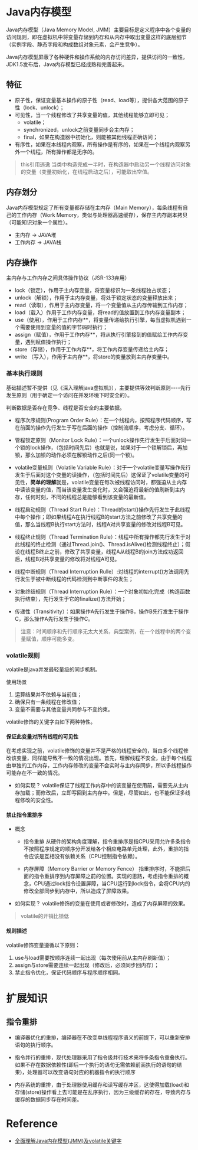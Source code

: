# Java内存模型
Java内存模型（Java Memory Model, JMM）主要目标是定义程序中各个变量的访问规则，即在虚拟机中将变量存储到内存和从内存中取出变量这样的底层细节（实例字段、静态字段和构成数组对象元素，会产生竞争）。

Java内存模型屏蔽了各种硬件和操作系统的内存访问差异，提供访问的一致性，JDK1.5发布后，Java内存模型已经成熟和完善起来。

## 特征
- 原子性，保证变量基本操作的原子性（read、load等），提供各大范围的原子性（lock、unlock）；
- 可见性，当一个线程修改了共享变量的值，其他线程能够立即可见；
  - volatile；
  - synchronized，unlock之前变量同步会主内存；
  - final，如果在构造器中初始化，则能被其他线程正确访问；
- 有序性，如果在本线程内观察，所有操作是有序的，如果在一个线程内观察另外一个线程，所有操作都是无序的。

> this引用逃逸
当类中构造完成一半时，在构造器中启动另一个线程访问对象的变量（变量初始化，在线程启动之后），可能取出空值。



## 内存划分
Java内存模型规定了所有变量都存储在主内存（Main Memory），每条线程有自己的工作内存（Work Memory，类似与处理器高速缓存），保存主内存副本拷贝（可能知识对象一个属性）。

- 主内存 -> JAVA堆
- 工作内存 -> JAVA栈

## 内存操作
主内存与工作内存之间具体操作协议（JSR-133弃用）
- lock（锁定），作用于主内存变量，将变量标识为一条线程独占状态；
- unlock（解锁），作用于主内存变量，将处于锁定状态的变量释放出来；
- read（读取），作用于主内存变量，将一个变量值从主内存传输到工作内存；
- load（载入）作用于工作内存变量，将read的值放置到工作内存变量副本；
- use（使用），作用于工作内存**，将变量传递给执行引擎，每当虚拟机遇到一个需要使用到变量的值的字节码时执行；
- assign（赋值），作用于工作内存**，将从执行引擎接到的值赋给工作内存变量，遇到赋值操作执行；
- store（存储），作用于工作内存**，将工作内存变量传递给主内存；
- write （写入），作用于主内存**，将store的变量放到主内存变量中。

### 基本执行规则
基础描述暂不提供（见《深入理解java虚拟机》），主要提供等效判断原则----先行发生原则（用于确定一个访问在并发环境下时安全的）。

判断数据是否存在竞争、线程是否安全的主要依据。

- 程序次序规则(Program Order Rule）：在一个线程内，按照程序代码顺序，写在前面的操作先行发生于写在后面的操作（控制流顺序，考虑分支、循环）。

- 管程锁定原则（Monitor Lock Rule）：一个unlock操作先行发生于后面对同一个锁的lock操作，（包括时间先后）也就是说，如果对于一个锁解锁后，再加锁，那么加锁的动作必须在解锁动作之后(同一个锁)。

- volatile变量规则（Volatile Variable Rule）：对于一个volatile变量写操作先行发生于后面对这个变量的读操作，（包括时间先后）这保证了volatile变量的可见性，**简单的理解**就是，volatile变量在每次被线程访问时，都强迫从主内存中读该变量的值，而当该变量发生变化时，又会强迫将最新的值刷新到主内存，任何时刻，不同的线程总是能够看到该变量的最新值。

- 线程启动规则（Thread Start Rule）：Thread的start()操作先行发生于此线程中每个操作；即如果线程A在执行线程B的start方法之前修改了共享变量的值，那么当线程B执行start方法时，线程A对共享变量的修改对线程B可见。

- 线程终止规则（Thread Termination Rule）：线程中所有操作都先行发生于对此线程的终止检测（通过Thread.join()、Thread.isAlive()检测线程终止）；假设在线程B终止之前，修改了共享变量，线程A从线程B的join方法成功返回后，线程B对共享变量的修改将对线程A可见。

- 线程中断规则（Thread Interruption Rulle）:对线程的interrupt()方法调用先行发生于被中断线程的代码检测到中断事件的发生；

- 对象终结规则（Thread Interruption Rule）：一个对象初始化完成（构造函数执行结束），先行发生于它的finalize()方法开始；

- 传递性（Transitivity）：如果操作A先行发生于操作B，操作B先行发生于操作C，那么操作A先行发生于操作C。

> 注意：时间顺序和先行顺序无太大关系，典型案例，在一个线程中的两个变量赋值，顺序可能多变。






### volatile规则
volatile是java并发最轻量级的同步机制。

使用场景
1. 运算结果并不依赖与当前值；
2. 确保只有一条线程在修改值；
3. 变量不需要与其他变量共同参与不变约束。 

volatile修饰的关键字由如下两种特性。


#### 保证此变量对所有线程的可见性
  在考虑实现之前，volatile修饰的变量并不是严格的线程安全的，当由多个线程修改该变量，同样能导致不一致的情况出现。首先，理解线程不安全，由于每个线程由单独的工作内存，工作内存修改的变量不会实时与主内存同步，所以多线程操作可能存在不一致的情况。
  
- 如何实现？
  volatile保证了线程工作内存中的该变量在使用前，需要先从主内存加载；而修改后，立即写回到主内存中。但是，尽管如此，也不能保证多线程修改的安全性。
  
#### 禁止指令重排序
- 概念
  - 指令重排
  从硬件的架构角度理解，指令重排序是指CPU采用允许多条指令不按照程序规定的顺序分开发给各个相应电路单元处理，此外，重排的指令应该是互相没有依赖关系（CPU控制指令依赖）。
  
  - 内存屏障（Memory Barrier or Memory Fence）
  指重排序时，不能把后面的指令重排序到内存屏障之前的位置。实现的思路，考虑指令重排的概念，CPU通过lock指令设置屏障，当CPU运行到lock指令，会将CPU内的修改全部同步到内存中，所以造成了屏障效果。

- 如何实现？
  volatile修饰的变量在使用或者修改时，造成了内存屏障的效果。
    
> volatile的开销比锁低

#### 规则描述
volatile修饰变量遵循以下原则：
1. use与load需要按顺序连续一起出现（每次使用前从主内存刷新值）；
2. assign与store需要连续一起出现（修改后，必须同步回内存）；
3. 禁止指令优化，保证代码顺序与程序顺序相同。





# 扩展知识
## 指令重排

- 编译器优化的重排，编译器在不改变单线程程序语义的前提下，可以重新安排语句的执行顺序。

- 指令并行的重排，现代处理器采用了指令级并行技术来将多条指令重叠执行。如果不存在数据依赖性(即后一个执行的语句无需依赖前面执行的语句的结果)，处理器可以改变语句对应的机器指令的执行顺序

- 内存系统的重排，由于处理器使用缓存和读写缓存冲区，这使得加载(load)和存储(store)操作看上去可能是在乱序执行，因为三级缓存的存在，导致内存与缓存的数据同步存在时间差。




# Reference
- [全面理解Java内存模型(JMM)及volatile关键字](https://blog.csdn.net/javazejian/article/details/72772461)


